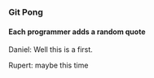 ### Git Pong
#### Each programmer adds a random quote

Daniel: Well this is a first.

Rupert: maybe this time
